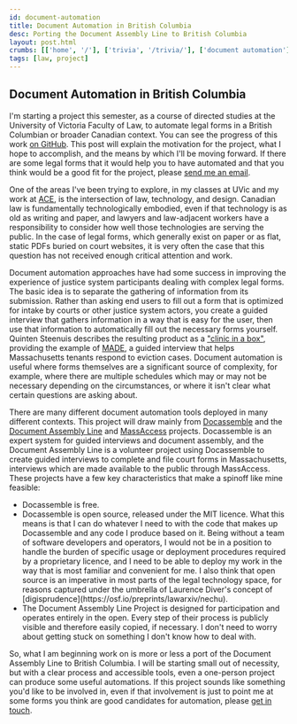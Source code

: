 ```yaml
---
id: document-automation
title: Document Automation in British Columbia
desc: Porting the Document Assembly Line to British Columbia
layout: post.html
crumbs: [['home', '/'], ['trivia', '/trivia/'], ['document automation']]
tags: [law, project]
---
```


Document Automation in British Columbia
---------------------------------------

I'm starting a project this semester, as a course of directed studies at the University of Victoria Faculty of Law, to automate legal forms in a British Columbian or broader Canadian context. You can see the progress of this work [on GitHub](https://github.com/wohanley/docassemble-BCNoticeOfFamilyClaim). This post will explain the motivation for the project, what I hope to accomplish, and the means by which I'll be moving forward. If there are some legal forms that it would help you to have automated and that you think would be a good fit for the project, please [send me an email](mailto:%6De@woh%61%6E%6Cey.com).

One of the areas I've been trying to explore, in my classes at UVic and my work at [ACE](http://www.uvicace.com), is the intersection of law, technology, and design. Canadian law is fundamentally technologically embodied, even if that technology is as old as writing and paper, and lawyers and law-adjacent workers have a responsibility to consider how well those technologies are serving the public. In the case of legal forms, which generally exist on paper or as flat, static PDFs buried on court websites, it is very often the case that this question has not received enough critical attention and work.

Document automation approaches have had some success in improving the experience of justice system participants dealing with complex legal forms. The basic idea is to separate the gathering of information from its submission. Rather than asking end users to fill out a form that is optimized for intake by courts or other justice system actors, you create a guided interview that gathers information in a way that is easy for the user, then use that information to automatically fill out the necessary forms yourself. Quinten Steenuis describes the resulting product as a ["clinic in a box"](https://medium.com/legal-design-and-innovation/creating-a-clinic-in-a-box-why-i-fell-in-love-with-building-online-legal-apps-8b56a6e0ed1c), providing the example of [MADE](https://gbls.org/MADE), a guided interview that helps Massachusetts tenants respond to eviction cases. Document automation is useful where forms themselves are a significant source of complexity, for example, where there are multiple schedules which may or may not be necessary depending on the circumstances, or where it isn't clear what certain questions are asking about.

There are many different document automation tools deployed in many different contexts. This project will draw mainly from [Docassemble](https://docassemble.org/) and the [Document Assembly Line](https://suffolklitlab.org/doc-assembly-line/) and [MassAccess](https://massaccess.suffolklitlab.org/) projects. Docassemble is an expert system for guided interviews and document assembly, and the Document Assembly Line is a volunteer project using Docassemble to create guided interviews to complete and file court forms in Massachusetts, interviews which are made available to the public through MassAccess. These projects have a few key characteristics that make a spinoff like mine feasible:
<ul>
  <li>Docassemble is free.</li>
  <li>Docassemble is open source, released under the MIT licence. What this means is that I can do whatever I need to with the code that makes up Docassemble and any code I produce based on it. Being without a team of software developers and operators, I would not be in a position to handle the burden of specific usage or deployment procedures required by a proprietary licence, and I need to be able to deploy my work in the way that is most familiar and convenient for me. I also think that open source is an imperative in most parts of the legal technology space, for reasons captured under the umbrella of Laurence Diver's concept of [digisprudence](https://osf.io/preprints/lawarxiv/nechu).</li>
  <li>The Document Assembly Line Project is designed for participation and operates entirely in the open. Every step of their process is publicly visible and therefore easily copied, if necessary. I don't need to worry about getting stuck on something I don't know how to deal with.</li>
</ul>

So, what I am beginning work on is more or less a port of the Document Assembly Line to British Columbia. I will be starting small out of necessity, but with a clear process and accessible tools, even a one-person project can produce some useful automations. If this project sounds like something you'd like to be involved in, even if that involvement is just to point me at some forms you think are good candidates for automation, please [get in touch](mailto:%6De@woh%61%6E%6Cey.com).
